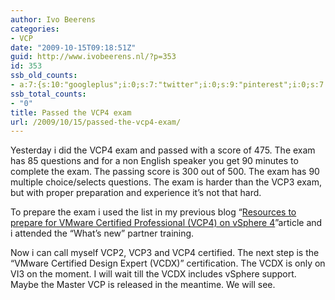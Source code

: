 ```yaml
---
author: Ivo Beerens
categories:
- VCP
date: "2009-10-15T09:18:51Z"
guid: http://www.ivobeerens.nl/?p=353
id: 353
ssb_old_counts:
- a:7:{s:10:"googleplus";i:0;s:7:"twitter";i:0;s:9:"pinterest";i:0;s:7:"fbshare";i:0;s:8:"linkedin";i:0;s:6:"reddit";i:0;s:6:"tumblr";i:0;}
ssb_total_counts:
- "0"
title: Passed the VCP4 exam
url: /2009/10/15/passed-the-vcp4-exam/
---
```


Yesterday i did the VCP4 exam and passed with a score of 475. The exam has 85 questions and for a non English speaker you get 90 minutes to complete the exam. The passing score is 300 out of 500. The exam has 90 multiple choice/selects questions. The exam is harder than the VCP3 exam, but with proper preparation and experience it’s not that hard.

To prepare the exam i used the list in my previous blog “[Resources to prepare for VMware Certified Professional (VCP4) on vSphere 4](http://localhost/?p=330)”article and i attended the “What’s new” partner training.

Now i can call myself VCP2, VCP3 and VCP4 certified. The next step is the “VMware Certified Design Expert (VCDX)” certification. The VCDX is only on VI3 on the moment. I will wait till the VCDX includes vSphere support. Maybe the Master VCP is released in the meantime. We will see.
